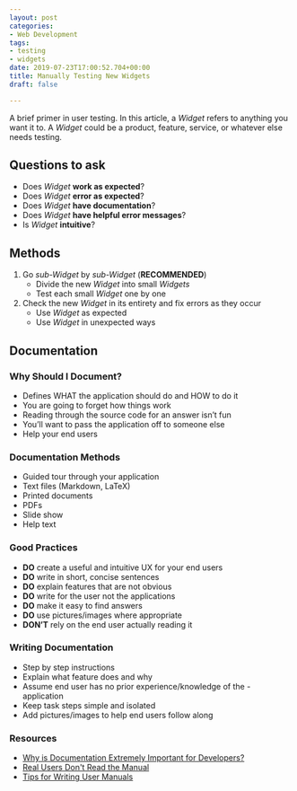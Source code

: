 ```yaml
---
layout: post
categories:
- Web Development
tags:
- testing
- widgets
date: 2019-07-23T17:00:52.704+00:00
title: Manually Testing New Widgets
draft: false

---
```

A brief primer in user testing. In this article, a _Widget_ refers to anything you want it to. A _Widget_ could be a product, feature, service, or whatever else needs testing.

## Questions to ask

* Does _Widget_ **work as expected**?
* Does _Widget_ **error as expected**?
* Does _Widget_ **have documentation**?
* Does _Widget_ **have helpful error messages**?
* Is _Widget_ **intuitive**?

## Methods

1. Go _sub-Widget_ by _sub-Widget_ (**RECOMMENDED**)
   * Divide the new _Widget_ into small _Widgets_
   * Test each small _Widget_ one by one
2. Check the new _Widget_ in its entirety and fix errors as they occur
   * Use _Widget_ as expected
   * Use _Widget_ in unexpected ways

## Documentation

### Why Should I Document?

* Defines WHAT the application should do and HOW to do it
* You are going to forget how things work
* Reading through the source code for an answer isn’t fun
* You’ll want to pass the application off to someone else
* Help your end users

### Documentation Methods

* Guided tour through your application
* Text files (Markdown, LaTeX)
* Printed documents
* PDFs
* Slide show
* Help text

### Good Practices

* **DO** create a useful and intuitive UX for your end users
* **DO** write in short, concise sentences
* **DO** explain features that are not obvious
* **DO** write for the user not the applications
* **DO** make it easy to find answers
* **DO** use pictures/images where appropriate
* **DON’T** rely on the end user actually reading it

### Writing Documentation

* Step by step instructions
* Explain what feature does and why
* Assume end user has no prior experience/knowledge of the - application
* Keep task steps simple and isolated
* Add pictures/images to help end users follow along

### Resources

* [Why is Documentation Extremely Important for Developers?](https://www.seguetech.com/why-is-documentation-extremely-important-for-developers/)
* [Real Users Don't Read the Manual](https://www.getopensocial.com/blog/community-management/real-users-dont-read-manuals)
* [Tips for Writing User Manuals](https://www.userfocus.co.uk/articles/usermanuals.html)

